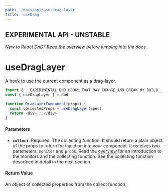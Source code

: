 ```yaml
---
path: '/docs/api/use-drag-layer'
title: 'useDrag'
---
```


## EXPERIMENTAL API - UNSTABLE

_New to React DnD? [Read the overview](/docs/overview) before jumping into the docs._

# useDragLayer

A hook to use the current component as a drag-layer.

```js
import { __EXPERIMENTAL_DND_HOOKS_THAT_MAY_CHANGE_AND_BREAK_MY_BUILD__ as dnd } from 'react-dnd'
const { useDragLayer } = dnd

function DragLayerComponent(props) {
  const collectedProps = useDragLayer(spec)
  return <div>...</div>
}
```

#### Parameters

- **`collect`**: Required. The collecting function. It should return a plain object of the props to return for injection into your component. It receives two parameters, `monitor` and `props`. Read the [overview](/docs/overview) for an introduction to the monitors and the collecting function. See the collecting function described in detail in the next section.

#### Return Value

An object of collected properties from the collect function.

